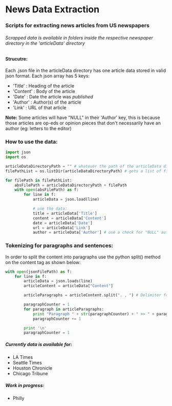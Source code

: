 # News Data Extraction
### Scripts for extracting news articles from US newspapers

###### Scrapped data is available in folders inside the respective newspaper directory in the 'articleData' directory

#### Strucutre:
Each .json file in the articleData directory has one article data stored in valid json format. Each json array has 5 keys: 
- 'Title'   : Heading of the article
- 'Content' : Body of the article
- 'Date'    : Date the article was _published_
- 'Author'  : Author(s) of the article
- 'Link'    : URL of that article

<b>Note:</b> Some articles will have "NULL" in their 'Author' key, this is because those articles are op-eds or opinion pieces that 
don't necessarily have an author (eg: letters to the editor)

### How to use the data:
```python
import json
import os

articleDataDirectoryPath = "" # whatever the path of the articleData directory is
filePathList = os.listDir(articleDataDirectoryPath) # gets a list of filePaths

for filePath in filePathList:
	absFilePath = articleDataDirectoryPath + filePath
	with open(absFilePath) as f:
		for line in f:
			articleData = json.load(line) 

			# use the data:
			title = articleData['Title']
			content = articleData['Content']
			date = articleData['Date']
			url = articleData['Link']
			author = articleData['Author'] # use a check for "NULL" author if you wish
```

### Tokenizing for paragraphs and sentences:
In order to split the content into paragraphs use the python split() method on the content tag as shown below:
```python
with open(jsonFilePath) as f:
	for line in f:
		articleData = json.loads(line)
		articleContent = articleData["Content"]

		articleParagraphs = articleContent.split(". , ") # Delimiter for the new paragraph

		paragraphCounter = 1
		for paragraph in articleParagraphs:
			print "Paragraph " + str(paragraphCounter) + " >> " + paragraph
			paragraphCounter += 1

		print '\n'
		paragraphCounter = 1
```

##### Currently data is available for:
- LA Times
- Seattle Times
- Houston Chronicle
- Chicago Tribune

##### Work in progress:
- Philly
